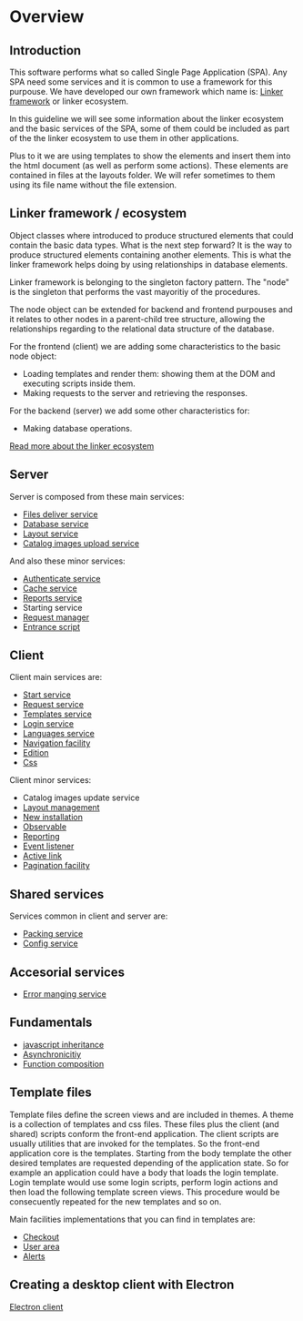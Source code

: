 Overview
========

## Introduction

This software performs what so called Single Page Application (SPA). Any SPA need some services and it is common to use a framework for this purpouse. We have developed our own framework which name is: [Linker framework](linkerfmwk.md) or linker ecosystem.

In this guideline we will see some information about the linker ecosystem and the basic services of the SPA, some of them could be included as part of the the linker ecosystem to use them in other applications.

Plus to it we are using templates to show the elements and insert them into the html document (as well as perform some actions). These elements are contained in files at the layouts folder. We will refer sometimes to them using its file name without the file extension.

## Linker framework / ecosystem

Object classes where introduced to produce structured elements that could contain the basic data types. What is the next step forward? It is the way to produce structured elements containing another elements. This is what the linker framework helps doing by using relationships in database elements.

Linker framework is belonging to the singleton factory pattern. The "node" is the singleton that performs the vast mayoritiy of the procedures.

The node object can be extended for backend and frontend purpouses and it relates to other nodes in a parent-child tree structure, allowing the relationships regarding to the relational data structure of the database.

For the frontend (client) we are adding some characteristics to the basic node object:
- Loading templates and render them: showing them at the DOM and executing scripts inside them.
- Making requests to the server and retrieving the responses.

For the backend (server) we add some other characteristics for:
- Making database operations.

[Read more about the linker ecosystem](linkerfmwk.md)

## Server

Server is composed from these main services:

- [Files deliver service](staticserver.md)
- [Database service](database.md)
- [Layout service](layout.md)
- [Catalog images upload service](uploadimages.md)

And also these minor services:

- [Authenticate service](userlogin.md)
- [Cache service](cache.md)
- [Reports service](reporting.md)
- Starting service
- [Request manager](reqres.md)
- [Entrance script]()

## Client

Client main services are:

- [Start service](clientstart.md)
- [Request service](reqres.md)
- [Templates service](layout.md)
- [Login service](userlogin.md)
- [Languages service](languages.md)
- [Navigation facility](navigation.md)
- [Edition](edition.md)
- [Css](css.md)

Client minor services:

- Catalog images update service
- [Layout management](layout.md)
- [New installation](newinstall.md)
- [Observable](observerpattern.md)
- [Reporting](statistics.md)
- [Event listener](eventlistener.md)
- [Active link](activation.md)
- [Pagination facility](pagination.md)


## Shared services

Services common in client and server are:

- [Packing service](datatransfer.md)
- [Config service](config.md)

## Accesorial services

- [Error manging service](errors.md)

## Fundamentals

- [javascript inheritance](jsinheritance.md)
- [Asynchronicitiy](asyncawait.md)
- [Function composition](composition.md)

## Template files

Template files define the screen views and are included in themes. A theme is a collection of templates and css files. These files plus the client (and shared) scripts conform the front-end application. The client scripts are usually utilities that are invoked for the templates. So the front-end application core is the templates. Starting from the body template the other desired templates are requested depending of the application state. So for example an application could have a body that loads the login template. Login template would use some login scripts, perform login actions and then load the following template screen views. This procedure would be consecuently repeated for the new templates and so on.

Main facilities implementations that you can find in templates are:
- [Checkout](checkout.md)
- [User area](userarea.md)
- [Alerts]()

## Creating a desktop client with Electron

[Electron client](electron.md)
